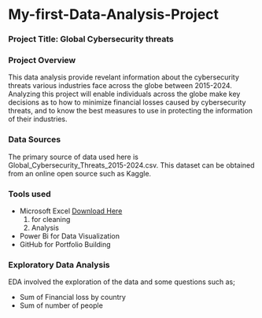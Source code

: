 # My-first-Data-Analysis-Project
### Project Title: Global Cybersecurity threats

### Project Overview

This data analysis provide revelant information about the cybersecurity threats various industries face across the globe between 2015-2024. Analyzing this project will enable individuals across the globe make key decisions as to how to minimize financial losses caused by cybersecurity threats, and to know the best measures to use in protecting the information of their industries.
### Data Sources
The primary source of data used here is Global_Cybersecurity_Threats_2015-2024.csv. This dataset can be obtained from an online open source such as Kaggle.

### Tools used
- Microsoft Excel [Download Here](Https://www.microsoft.com)
  1. for cleaning
  2. Analysis 
- Power Bi for Data Visualization
- GitHub for Portfolio Building
  
### Exploratory Data Analysis 
EDA involved the exploration of the data and some questions such as;
- Sum of Financial loss by country
- Sum of number of people
